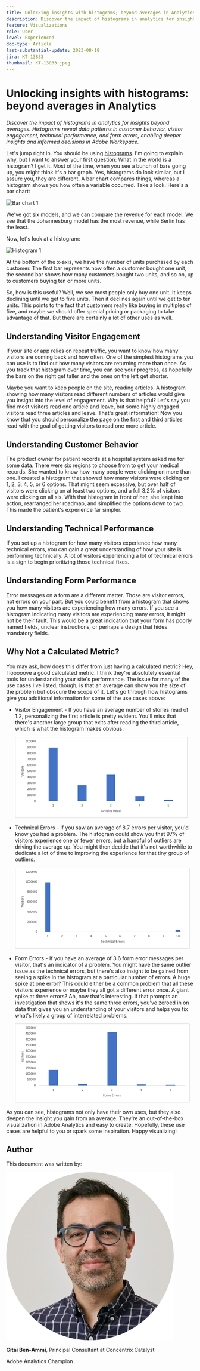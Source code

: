```yaml
---
title: Unlocking insights with histograms; beyond averages in Analytics
description: Discover the impact of histograms in analytics for insights beyond averages.
feature: Visualizations
role: User
level: Experienced
doc-type: Article
last-substantial-update: 2023-08-18
jira: KT-13833
thumbnail: KT-13833.jpeg
---
```

# Unlocking insights with histograms: beyond averages in Analytics

_Discover the impact of histograms in analytics for insights beyond averages. Histograms reveal data patterns in customer behavior, visitor engagement, technical performance, and form errors, enabling deeper insights and informed decisions in Adobe Workspace._

Let's jump right in. You should be using [histograms](https://experienceleague.adobe.com/docs/analytics/analyze/analysis-workspace/visualizations/histogram.html). I'm going to explain why, but I want to answer your first question: What in the world is a histogram? I get it. Most of the time, when you see a bunch of bars going up, you might think it's a bar graph. Yes, histograms do look similar, but I assure you, they are different. A bar chart compares things, whereas a histogram shows you how often a variable occurred. Take a look. Here's a bar chart:

![Bar chart 1](assets/bar-chart-1.png)

We've got six models, and we can compare the revenue for each model. We see that the Johannesburg model has the most revenue, while Berlin has the least.

Now, let's look at a histogram:

![Histogram 1](assets/histogram-1.png)

At the bottom of the x-axis, we have the number of units purchased by each customer. The first bar represents how often a customer bought one unit, the second bar shows how many customers bought two units, and so on, up to customers buying ten or more units.

So, how is this useful? Well, we see most people only buy one unit. It keeps declining until we get to five units. Then it declines again until we get to ten units. This points to the fact that customers really like buying in multiples of five, and maybe we should offer special pricing or packaging to take advantage of that. But there are certainly a lot of other uses as well.

## Understanding Visitor Engagement

If your site or app relies on repeat traffic, you want to know how many visitors are coming back and how often. One of the simplest histograms you can use is to find out how many visitors are returning more than once. As you track that histogram over time, you can see your progress, as hopefully the bars on the right get taller and the ones on the left get shorter.

Maybe you want to keep people on the site, reading articles. A histogram showing how many visitors read different numbers of articles would give you insight into the level of engagement. Why is that helpful? Let's say you find most visitors read one article and leave, but some highly engaged visitors read three articles and leave. That's great information! Now you know that you should personalize the page on the first and third articles read with the goal of getting visitors to read one more article.

## Understanding Customer Behavior

The product owner for patient records at a hospital system asked me for some data. There were six regions to choose from to get your medical records. She wanted to know how many people were clicking on more than one. I created a histogram that showed how many visitors were clicking on 1, 2, 3, 4, 5, or 6 options. That might seem excessive, but over half of visitors were clicking on at least two options, and a full 3.2% of visitors were clicking on all six. With that histogram in front of her, she leapt into action, rearranged her roadmap, and simplified the options down to two. This made the patient's experience far simpler.

## Understanding Technical Performance

If you set up a histogram for how many visitors experience how many technical errors, you can gain a great understanding of how your site is performing technically. A lot of visitors experiencing a lot of technical errors is a sign to begin prioritizing those technical fixes.

## Understanding Form Performance

Error messages on a form are a different matter. Those are visitor errors, not errors on your part. But you could benefit from a histogram that shows you how many visitors are experiencing how many errors. If you see a histogram indicating many visitors are experiencing many errors, it might not be their fault. This would be a great indication that your form has poorly named fields, unclear instructions, or perhaps a design that hides mandatory fields.

## Why Not a Calculated Metric?

You may ask, how does this differ from just having a calculated metric? Hey, I looooove a good calculated metric. I think they're absolutely essential tools for understanding your site's performance. The issue for many of the use cases I've listed, though, is that an average can show you the size of the problem but obscure the scope of it. Let's go through how histograms give you additional information for some of the use cases above:

- Visitor Engagement - If you have an average number of stories read of 1.2, personalizing the first article is pretty evident. You'll miss that there's another large group that exits after reading the third article, which is what the histogram makes obvious.

    ![Histogram 2](assets/histogram-2.png)

- Technical Errors - If you saw an average of 8.7 errors per visitor, you'd know you had a problem. The histogram could show you that 97% of visitors experience one or fewer errors, but a handful of outliers are driving the average up. You might then decide that it's not worthwhile to dedicate a lot of time to improving the experience for that tiny group of outliers.

    ![Histogram 3](assets/histogram-3.png)

- Form Errors - If you have an average of 3.6 form error messages per visitor, that's an indicator of a problem. You might have the same outlier issue as the technical errors, but there's also insight to be gained from seeing a spike in the histogram at a particular number of errors. A huge spike at one error? This could either be a common problem that all these visitors experience or maybe they all got a different error once. A giant spike at three errors? Ah, now that's interesting. If that prompts an investigation that shows it's the same three errors, you've zeroed in on data that gives you an understanding of your visitors and helps you fix what's likely a group of interrelated problems.

    ![Histogram 4](assets/histogram-4.png)

As you can see, histograms not only have their own uses, but they also deepen the insight you gain from an average. They're an out-of-the-box visualization in Adobe Analytics and easy to create. Hopefully, these use cases are helpful to you or spark some inspiration. Happy visualizing!

## Author

This document was written by:

![Gitai Ben-Ammi](assets/gitai-headshot.png)

**Gitai Ben-Ammi**, Principal Consultant at Concentrix Catalyst 

Adobe Analytics Champion
